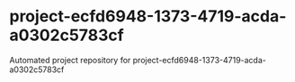 # project-ecfd6948-1373-4719-acda-a0302c5783cf
Automated project repository for project-ecfd6948-1373-4719-acda-a0302c5783cf
